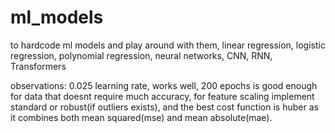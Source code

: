 # ml_models
to hardcode ml models and play around with them, linear regression, logistic regression, polynomial regression, neural networks, CNN, RNN, Transformers

observations: 0.025 learning rate, works well, 200 epochs is good enough for data that doesnt require much accuracy, for feature scaling implement standard or robust(if outliers exists), and the best cost function is huber as it combines both mean squared(mse) and mean absolute(mae).
